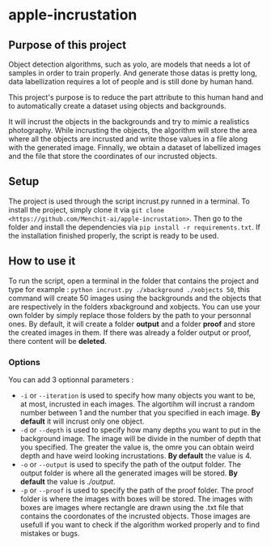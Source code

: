 # apple-incrustation

## Purpose of this project

Object detection algorithms, such as yolo, are models that needs a lot of samples in order to train properly. And generate those datas is pretty long, data labellization requires a lot of people and is still done by human hand.

This project's purpose is to reduce the part attribute to this human hand and to automatically create a dataset using objects and backgrounds.

It will incrust the objects in the backgrounds and try to mimic a realistics photography. While incrusting the objects, the algorithm will store the area where all the objects are incrusted and write those values in a file along with the generated image. Finnally, we obtain a dataset of labellized images and the file that store the coordinates of our incrusted objects.

## Setup

The project is used through the script incrust.py runned in a terminal. To install the project, simply clone it via `git clone <https://github.com/Menchit-ai/apple-incrustation>`. Then go to the folder and install the dependencies via `pip install -r requirements.txt`. If the installation finished properly, the script is ready to be used.

## How to use it

To run the script, open a terminal in the folder that contains the project and type for example : `python incrust.py ./xbackground ./xobjects 50`, this command will create 50 images using the backgrounds and the objects that are respectively in the folders xbackground and xobjects. You can use your own folder by simply replace those folders by the path to your personnal ones. By default, it will create a folder **output** and a folder **proof** and store the created images in them. If there was already a folder output or proof, there content will be **deleted**.

### Options

You can add 3 optionnal parameters :

- `-i` or `--iteration` is used to specify how many objects you want to be, at most, incrusted in each images. The algortihm will incrust a random number between 1 and the number that you specified in each image. **By default** it will incrust only one object.
- `-d` or `--depth` is used to specify how many depths you want to put in the background image. The image will be divide in the number of depth that you specified. The greater the value is, the omre you can obtain weird depth and have weird looking incrustations. **By default** the value is 4.
- `-o` or `--output` is used to specify the path of the output folder. The output folder is where all the generated images will be stored. **By default** the value is *./output*.
- `-p` or `--proof` is used to specify the path of the proof folder. The proof folder is where the images with boxes will be stored. The images with boxes are images where rectangle are drawn using the .txt file that contains the coordonates of the incrusted objects. Those images are usefull if you want to check if the algorithm worked properly and to find mistakes or bugs.
